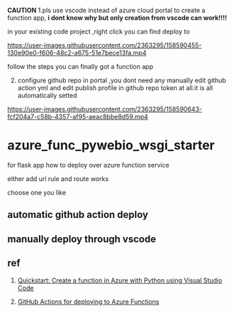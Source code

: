 
**CAUTION**
1.pls use vscode instead of azure cloud portal to create a function app, **i dont know why  but only creation from vscode can work!!!!**

in your existing code project ,right click you can find deploy to


https://user-images.githubusercontent.com/2363295/158590455-130e90e0-f606-48c2-a675-51e7bece13fa.mp4

follow the steps you can finally got  a function app

2. configure github repo in portal ,you dont need any manually edit github action yml and edit publish profile in github repo token at all.it is all automatically setted



https://user-images.githubusercontent.com/2363295/158590643-fcf204a7-c58b-4357-af95-aeac8bbe8d59.mp4


# azure_func_pywebio_wsgi_starter



for flask app how to deploy over azure function service

either add url rule and route works

choose one you like




## automatic  github action deploy



## manually deploy through vscode





## ref  

1. [Quickstart: Create a function in Azure with Python using Visual Studio Code](https://docs.microsoft.com/en-us/azure/azure-functions/create-first-function-vs-code-python)

2. [GitHub Actions for deploying to Azure Functions](https://github.com/marketplace/actions/azure-functions-action)
